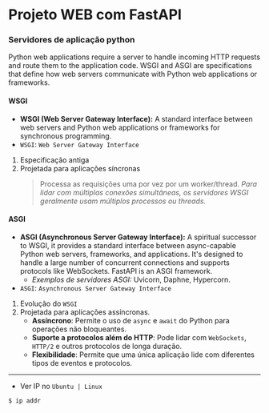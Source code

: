 # Projeto WEB com FastAPI

### Servidores de aplicação python
 
Python web applications require a server to handle incoming HTTP requests and route them to the application code. WSGI and ASGI are specifications that define how web servers communicate with Python web applications or frameworks.

#### WSGI
- **WSGI (Web Server Gateway Interface):** A standard interface between web servers and Python web applications or frameworks for synchronous programming.
- `WSGI`: `Web Server Gateway Interface`

1. Especificação antiga
2. Projetada para aplicações síncronas
    > Processa as requisições uma por vez por um worker/thread. *Para lidar com múltiplas conexões simultâneas, os servidores WSGI geralmente usam múltiplos processos ou threads.*

#### ASGI
- **ASGI (Asynchronous Server Gateway Interface):** A spiritual successor to WSGI, it provides a standard interface between async-capable Python web servers, frameworks, and applications. It's designed to handle a large number of concurrent connections and supports protocols like WebSockets. FastAPI is an ASGI framework.
    - *Exemplos de servidores ASGI:* Uvicorn, Daphne, Hypercorn.
- `ASGI`: `Asynchronous Server Gateway Interface`

1. Evolução do `WSGI`
2. Projetada para aplicações assíncronas.
    - **Assíncrono**: Permite o uso de `async` e `await` do Python para operações não bloqueantes.
    - **Suporte a protocolos além do HTTP**: Pode lidar com `WebSockets`, `HTTP/2` e outros protocolos de longa duração.
    - **Flexibilidade**: Permite que uma única aplicação lide com diferentes tipos de eventos e protocolos.

---

- Ver IP no `Ubuntu | Linux`

```bash
$ ip addr
```
